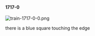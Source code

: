 #### 1717-0
![train-1717-0-0.png](https://github.com/lil-lab/nlvr/raw/master/nlvr/train/images/67/train-1717-0-0.png "train-1717-0-0.png")

there is a blue square touching the edge